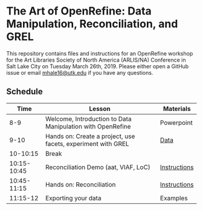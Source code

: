 # The Art of OpenRefine: Data Manipulation, Reconciliation, and GREL
This repository contains files and instructions for an OpenRefine workshop for the Art Libraries Society of North America (ARLIS/NA) Conference in Salt Lake City on Tuesday March 26th, 2019. Please either open a GitHub issue or email mhale16@utk.edu if you have any questions.

## Schedule

| Time        | Lesson                                                       | Materials    |
|-------------|--------------------------------------------------------------|--------------|
| 8-9         | Welcome, Introduction to Data Manipulation with OpenRefine   | Powerpoint   |
| 9-10        | Hands on: Create a project, use facets, experiment with GREL | [Data](UtahData/utah_artists.openrefine.tar.gz)             |
| 10-10:15    | Break                                                        |              |
| 10:15-10:45 | Reconciliation Demo (aat, VIAF, LoC)                         | [Instructions](AuthorityReconciliationInstructions) |
| 10:45-11:15 | Hands on: Reconciliation                                     | [Instructions](AuthorityReconciliationInstructions)              |
| 11:15-12    | Exporting your data                                          | Examples     |

